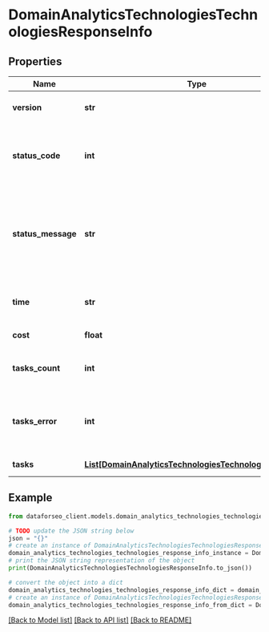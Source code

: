 # DomainAnalyticsTechnologiesTechnologiesResponseInfo


## Properties

Name | Type | Description | Notes
------------ | ------------- | ------------- | -------------
**version** | **str** | the current version of the API | [optional] 
**status_code** | **int** | general status code you can find the full list of the response codes here | [optional] 
**status_message** | **str** | general informational message you can find the full list of general informational messages here | [optional] 
**time** | **str** | total execution time, seconds | [optional] 
**cost** | **float** | total tasks cost, USD | [optional] 
**tasks_count** | **int** | the number of tasks in the tasks array | [optional] 
**tasks_error** | **int** | the number of tasks in the tasks array returned with an error | [optional] 
**tasks** | [**List[DomainAnalyticsTechnologiesTechnologiesTaskInfo]**](DomainAnalyticsTechnologiesTechnologiesTaskInfo.md) | array of tasks | [optional] 

## Example

```python
from dataforseo_client.models.domain_analytics_technologies_technologies_response_info import DomainAnalyticsTechnologiesTechnologiesResponseInfo

# TODO update the JSON string below
json = "{}"
# create an instance of DomainAnalyticsTechnologiesTechnologiesResponseInfo from a JSON string
domain_analytics_technologies_technologies_response_info_instance = DomainAnalyticsTechnologiesTechnologiesResponseInfo.from_json(json)
# print the JSON string representation of the object
print(DomainAnalyticsTechnologiesTechnologiesResponseInfo.to_json())

# convert the object into a dict
domain_analytics_technologies_technologies_response_info_dict = domain_analytics_technologies_technologies_response_info_instance.to_dict()
# create an instance of DomainAnalyticsTechnologiesTechnologiesResponseInfo from a dict
domain_analytics_technologies_technologies_response_info_from_dict = DomainAnalyticsTechnologiesTechnologiesResponseInfo.from_dict(domain_analytics_technologies_technologies_response_info_dict)
```
[[Back to Model list]](../README.md#documentation-for-models) [[Back to API list]](../README.md#documentation-for-api-endpoints) [[Back to README]](../README.md)


